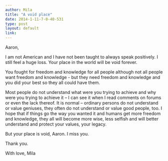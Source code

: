 ```yaml
---
author: Mila
title: "A void place"
date: 2014-1-11-7-0-40-531
type: post
layout: default
link: 
---
```

Aaron,

I am not American and I have not been taught to always speak positively. I still feel a huge loss. Your place in the world will be void forever. 

You fought for freedom and knowledge for all people although not all people want freedom and knowledge - but they need freedom and knowledge and you did your best so they all could have them. 

Most people do not understand what were you trying to achieve and why were you trying to achieve it – I can see it when I read comments on forums or even the lack thereof. It is normal – ordinary persons do not understand or value geniuses, they often do not understand or value good people, too. I hope that if things go the way you wanted it and humans get more freedom and knowledge, they all will become more wise, less selfish and will better understand and protect your values, your legacy.

But your place is void, Aaron. I miss you.

Thank you.

With love,
Mila
